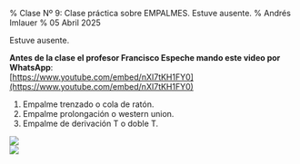 % Clase Nº 9: Clase práctica sobre EMPALMES. Estuve ausente.
% Andrés Imlauer
% 05 Abril 2025

Estuve ausente.    
   
**Antes de la clase el profesor Francisco Espeche mando este video por WhatsApp**:       
[https://www.youtube.com/embed/nXI7tKH1FY0](https://www.youtube.com/embed/nXI7tKH1FY0)

1. Empalme trenzado o cola de ratón.
2. Empalme prolongación o western union.
2. Empalme de derivación T o doble T.
   
![](https://blogger.googleusercontent.com/img/b/R29vZ2xl/AVvXsEgxmquqAaeChlL26mmo050E8xXJ0eV4Kk1PGKae5AihmLmSSN31Z7qFLPLHQSNoRKbTIrvrAm02sWMS1nvaEw3IiCaPYomNLMhtYR2eVV4X57TdLqx4Rpc_-xq3a0Z2Wjf1wFK7UWT5ONiKWf5UIqbSB9tCbtOhbG_UWfRQ2AZchC_atWGqcLvsXoHID8M/s4160/IMG_20250407_182208364.jpg)   
![](https://blogger.googleusercontent.com/img/a/AVvXsEiAJHc1vMwa9rBQTYh08LyUToa_F7qpbgRNJSjlNX3e7xt6DaNHyDcsLlmCPZkmTSAfHs93o1Dr582Tt8vGTZV6TaaChJFi5IvBCLgLVVKWNvmMa-zfo29fLFEgfWEOhbh9lXtopsEphXV-CofexPyMT6yYE5UIxbUHm6CkqvAa0Vh8DZrETs4BJ2NVbLY)   
   
